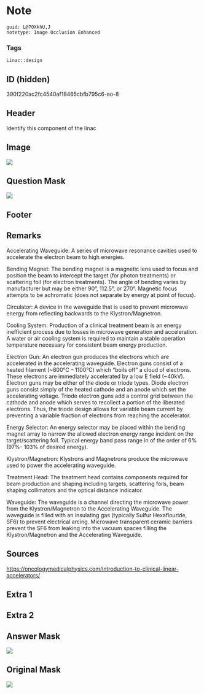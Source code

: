 # Note
```
guid: L@7OXkhU,J
notetype: Image Occlusion Enhanced
```

### Tags
```
Linac::design
```

## ID (hidden)
390f220ac2fc4540af18465cbfb795c6-ao-8

## Header
Identify this component of the linac

## Image
<img src="tmpykb_t3z5.png" />

## Question Mask
<img src="390f220ac2fc4540af18465cbfb795c6-ao-8-Q.svg" />

## Footer


## Remarks
Accelerating Waveguide: A series of microwave resonance cavities used to accelerate the electron beam to high energies.

Bending Magnet: The bending magnet  is a magnetic lens used to focus and position the beam to intercept the target (for photon treatments) or scattering foil (for electron treatments). The angle of bending varies by manufacturer but may be either 90°, 112.5°, or 270°. Magnetic focus attempts to be achromatic (does not separate by energy at point of focus).

Circulator: A device in the waveguide that is used to prevent microwave energy from reflecting backwards to the Klystron/Magnetron.

Cooling System: Production of a clinical treatment beam is an energy inefficient process due to losses in microwave generation and acceleration. A water or air cooling system is required to maintain a stable operation temperature necessary for consistent beam energy production.

Electron Gun: An electron gun produces the electrons which are accelerated in the accelerating waveguide. Electron guns consist of a heated filament (~800°C – 1100°C) which “boils off” a cloud of electrons. These electrons are immediately accelerated by a low E field (~40kV).​ Electron guns may be either of the diode or triode types. Diode electron guns consist simply of the heated cathode and an anode which set the accelerating voltage. Triode electron guns add a control grid between the cathode and anode which serves to recollect a portion of the liberated electrons. Thus, the triode design allows for variable beam current by preventing a variable fraction of electrons from reaching the accelerator.

Energy Selector: An energy selector may be placed within the bending magnet array to narrow the allowed electron energy range incident on the target/scattering foil. Typical energy band pass range in of the order of 6% (97%- 103% of desired energy).

Klystron/Magnetron: Klystrons and Magnetrons produce the microwave used to power the accelerating waveguide.

Treatment Head: The treatment head contains components required for beam production and shaping including targets, scattering foils, beam shaping collimators and the optical distance indicator.

Waveguide: The waveguide is a channel directing the microwave power from the Klystron/Magnetron to the Accelerating Waveguide. The waveguide is filled with an insulating gas (typically Sulfur Hexaflouride, SF6) to prevent electrical arcing. Microwave transparent ceramic barriers prevent the SF6 from leaking into the vacuum spaces filling the Klystron/Magnetron and the Accelerating Waveguide.

## Sources
https://oncologymedicalphysics.com/introduction-to-clinical-linear-accelerators/

## Extra 1


## Extra 2


## Answer Mask
<img src="390f220ac2fc4540af18465cbfb795c6-ao-8-A.svg" />

## Original Mask
<img src="390f220ac2fc4540af18465cbfb795c6-ao-O.svg" />
